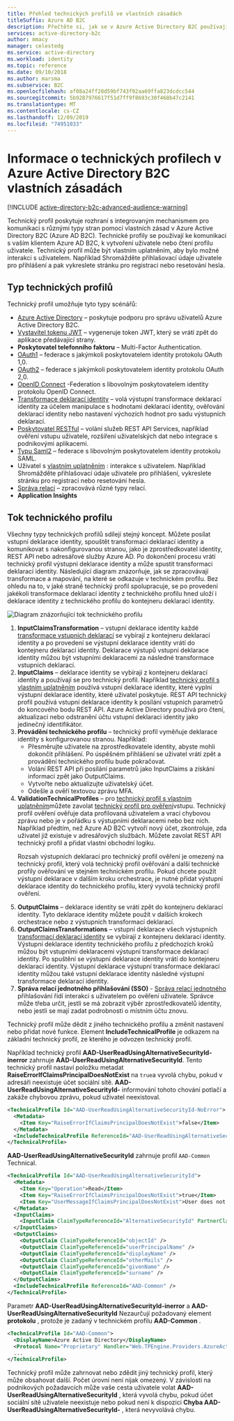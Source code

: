 ```yaml
---
title: Přehled technických profilů ve vlastních zásadách
titleSuffix: Azure AD B2C
description: Přečtěte si, jak se v Azure Active Directory B2C používají technické profily ve vlastních zásadách.
services: active-directory-b2c
author: mmacy
manager: celestedg
ms.service: active-directory
ms.workload: identity
ms.topic: reference
ms.date: 09/10/2018
ms.author: marsma
ms.subservice: B2C
ms.openlocfilehash: af08a24ff28d59bf743f92aa69ffa823dcdcc544
ms.sourcegitcommit: 5b9287976617f51d7ff9f8693c30f468b47c2141
ms.translationtype: MT
ms.contentlocale: cs-CZ
ms.lasthandoff: 12/09/2019
ms.locfileid: "74951033"
---
```

# <a name="about-technical-profiles-in-azure-active-directory-b2c-custom-policies"></a>Informace o technických profilech v Azure Active Directory B2C vlastních zásadách

[!INCLUDE [active-directory-b2c-advanced-audience-warning](../../includes/active-directory-b2c-advanced-audience-warning.md)]

Technický profil poskytuje rozhraní s integrovaným mechanismem pro komunikaci s různými typy stran pomocí vlastních zásad v Azure Active Directory B2C (Azure AD B2C). Technické profily se používají ke komunikaci s vaším klientem Azure AD B2C, k vytvoření uživatele nebo čtení profilu uživatele. Technický profil může být vlastním uplatněním, aby bylo možné interakci s uživatelem. Například Shromážděte přihlašovací údaje uživatele pro přihlášení a pak vykreslete stránku pro registraci nebo resetování hesla.

## <a name="type-of-technical-profiles"></a>Typ technických profilů

Technický profil umožňuje tyto typy scénářů:

- [Azure Active Directory](active-directory-technical-profile.md) – poskytuje podporu pro správu uživatelů Azure Active Directory B2C.
- [Vystavitel tokenu JWT](jwt-issuer-technical-profile.md) – vygeneruje token JWT, který se vrátí zpět do aplikace předávající strany.
- **Poskytovatel telefonního faktoru** – Multi-Factor Authentication.
- [OAuth1](oauth1-technical-profile.md) – federace s jakýmkoli poskytovatelem identity protokolu OAuth 1,0.
- [OAuth2](oauth2-technical-profile.md) – federace s jakýmkoli poskytovatelem identity protokolu OAuth 2,0.
- [OpenID Connect](openid-connect-technical-profile.md) -Federation s libovolným poskytovatelem identity protokolu OpenID Connect.
- [Transformace deklarací identity](claims-transformation-technical-profile.md) – volá výstupní transformace deklarací identity za účelem manipulace s hodnotami deklarací identity, ověřování deklarací identity nebo nastavení výchozích hodnot pro sadu výstupních deklarací.
- [Poskytovatel RESTful](restful-technical-profile.md) – volání služeb REST API Services, například ověření vstupu uživatele, rozšíření uživatelských dat nebo integrace s podnikovými aplikacemi.
- [Typu Saml2](saml-technical-profile.md) – federace s libovolným poskytovatelem identity protokolu SAML.
- Uživatel s [vlastním uplatněním](self-asserted-technical-profile.md) : interakce s uživatelem. Například Shromážděte přihlašovací údaje uživatele pro přihlášení, vykreslete stránku pro registraci nebo resetování hesla.
- [Správa relací](active-directory-b2c-reference-sso-custom.md) – zpracovává různé typy relací.
- **Application Insights**

## <a name="technical-profile-flow"></a>Tok technického profilu

Všechny typy technických profilů sdílejí stejný koncept. Můžete posílat vstupní deklarace identity, spouštět transformaci deklarací identity a komunikovat s nakonfigurovanou stranou, jako je zprostředkovatel identity, REST API nebo adresářové služby Azure AD. Po dokončení procesu vrátí technický profil výstupní deklarace identity a může spustit transformaci deklarací identity. Následující diagram znázorňuje, jak se zpracovávají transformace a mapování, na které se odkazuje v technickém profilu. Bez ohledu na to, v jaké straně technický profil spolupracuje, se po provedení jakékoli transformace deklarací identity z technického profilu hned uloží i deklarace identity z technického profilu do kontejneru deklarací identity.

![Diagram znázorňující tok technického profilu](./media/technical-profiles-overview/technical-profile-idp-saml-flow.png)
 
1. **InputClaimsTransformation** – vstupní deklarace identity každé [transformace vstupních deklarací](claimstransformations.md) se vybírají z kontejneru deklarací identity a po provedení se výstupní deklarace identity vrátí do kontejneru deklarací identity. Deklarace výstupů vstupní deklarace identity můžou být vstupními deklaracemi za následné transformace vstupních deklarací.
2. **InputClaims** – deklarace identity se vybírají z kontejneru deklarací identity a používají se pro technický profil. Například [technický profil s vlastním uplatněním](self-asserted-technical-profile.md) používá vstupní deklarace identity, které vyplní výstupní deklarace identity, které uživatel poskytuje. REST API technický profil používá vstupní deklarace identity k posílání vstupních parametrů do koncového bodu REST API. Azure Active Directory používá pro čtení, aktualizaci nebo odstranění účtu vstupní deklaraci identity jako jedinečný identifikátor.
3. **Provádění technického profilu** – technický profil vyměňuje deklarace identity s konfigurovanou stranou. Například:
    - Přesměrujte uživatele na zprostředkovatele identity, abyste mohli dokončit přihlášení. Po úspěšném přihlášení se uživatel vrátí zpět a provádění technického profilu bude pokračovat.
    - Volání REST API při posílání parametrů jako InputClaims a získání informací zpět jako OutputClaims.
    - Vytvořte nebo aktualizujte uživatelský účet.
    - Odešle a ověří textovou zprávu MFA.
4. **ValidationTechnicalProfiles** – pro [technický profil s vlastním uplatněním](self-asserted-technical-profile.md)můžete zavolat [technický profil pro ověření](validation-technical-profile.md)vstupu. Technický profil ověření ověřuje data profilovaná uživatelem a vrací chybovou zprávu nebo je v pořádku s výstupními deklaracemi nebo bez nich. Například předtím, než Azure AD B2C vytvoří nový účet, zkontroluje, zda uživatel již existuje v adresářových službách. Můžete zavolat REST API technický profil a přidat vlastní obchodní logiku.<p>Rozsah výstupních deklarací pro technický profil ověření je omezený na technický profil, který volá technický profil ověřování a další technické profily ověřování ve stejném technickém profilu. Pokud chcete použít výstupní deklarace v dalším kroku orchestrace, je nutné přidat výstupní deklarace identity do technického profilu, který vyvolá technický profil ověření.
5. **OutputClaims** – deklarace identity se vrátí zpět do kontejneru deklarací identity. Tyto deklarace identity můžete použít v dalších krokech orchestrace nebo z výstupních transformací deklarací.
6. **OutputClaimsTransformations** – vstupní deklarace všech výstupních [transformací deklarací identity](claimstransformations.md) se vybírají z kontejneru deklarací identity. Výstupní deklarace identity technického profilu z předchozích kroků můžou být vstupními deklaracemi výstupní transformace deklarací identity. Po spuštění se výstupní deklarace identity vrátí do kontejneru deklarací identity. Výstupní deklarace výstupní transformace deklarací identity můžou také vstupní deklarace identity následné výstupní transformace deklarací identity.
7. **Správa relací jednotného přihlašování (SSO)**  - [Správa relací jednotného](active-directory-b2c-reference-sso-custom.md) přihlašování řídí interakci s uživatelem po ověření uživatele. Správce může třeba určit, jestli se má zobrazit výběr zprostředkovatelů identity, nebo jestli se mají zadat podrobnosti o místním účtu znovu.

Technický profil může dědit z jiného technického profilu a změnit nastavení nebo přidat nové funkce.  Element **IncludeTechnicalProfile** je odkazem na základní technický profil, ze kterého je odvozen technický profil.

Například technický profil **AAD-UserReadUsingAlternativeSecurityId-inerror** zahrnuje **AAD-UserReadUsingAlternativeSecurityId**. Tento technický profil nastaví položku metadat **RaiseErrorIfClaimsPrincipalDoesNotExist** na `true`a vyvolá chybu, pokud v adresáři neexistuje účet sociální sítě. **AAD-UserReadUsingAlternativeSecurityId-** informování tohoto chování potlačí a zakáže chybovou zprávu, pokud uživatel neexistoval.

```XML
<TechnicalProfile Id="AAD-UserReadUsingAlternativeSecurityId-NoError">
  <Metadata>
    <Item Key="RaiseErrorIfClaimsPrincipalDoesNotExist">false</Item>
  </Metadata>
  <IncludeTechnicalProfile ReferenceId="AAD-UserReadUsingAlternativeSecurityId" />
</TechnicalProfile>
```

**AAD-UserReadUsingAlternativeSecurityId** zahrnuje profil `AAD-Common` Technical.

```XML
<TechnicalProfile Id="AAD-UserReadUsingAlternativeSecurityId">
  <Metadata>
    <Item Key="Operation">Read</Item>
    <Item Key="RaiseErrorIfClaimsPrincipalDoesNotExist">true</Item>
    <Item Key="UserMessageIfClaimsPrincipalDoesNotExist">User does not exist. Please sign up before you can sign in.</Item>
  </Metadata>
  <InputClaims>
    <InputClaim ClaimTypeReferenceId="AlternativeSecurityId" PartnerClaimType="alternativeSecurityId" Required="true" />
  </InputClaims>
  <OutputClaims>
    <OutputClaim ClaimTypeReferenceId="objectId" />
    <OutputClaim ClaimTypeReferenceId="userPrincipalName" />
    <OutputClaim ClaimTypeReferenceId="displayName" />
    <OutputClaim ClaimTypeReferenceId="otherMails" />
    <OutputClaim ClaimTypeReferenceId="givenName" />
    <OutputClaim ClaimTypeReferenceId="surname" />
  </OutputClaims>
  <IncludeTechnicalProfile ReferenceId="AAD-Common" />
</TechnicalProfile>
```

Parametr **AAD-UserReadUsingAlternativeSecurityId-inerror** a **AAD-UserReadUsingAlternativeSecurityId** Nezaurčují požadovaný element **protokolu** , protože je zadaný v technickém profilu **AAD-Common** .

```XML
<TechnicalProfile Id="AAD-Common">
  <DisplayName>Azure Active Directory</DisplayName>
  <Protocol Name="Proprietary" Handler="Web.TPEngine.Providers.AzureActiveDirectoryProvider, Web.TPEngine, Version=1.0.0.0, Culture=neutral, PublicKeyToken=null" />
  ...
</TechnicalProfile>
```

Technický profil může zahrnovat nebo zdědit jiný technický profil, který může obsahovat další. Počet úrovní není nijak omezený. V závislosti na podnikových požadavcích může vaše cesta uživatele volat **AAD-UserReadUsingAlternativeSecurityId** , která vyvolá chybu, pokud účet sociální sítě uživatele neexistuje nebo pokud není k dispozici **Chyba AAD-UserReadUsingAlternativeSecurityId-** , která nevyvolává chybu.












